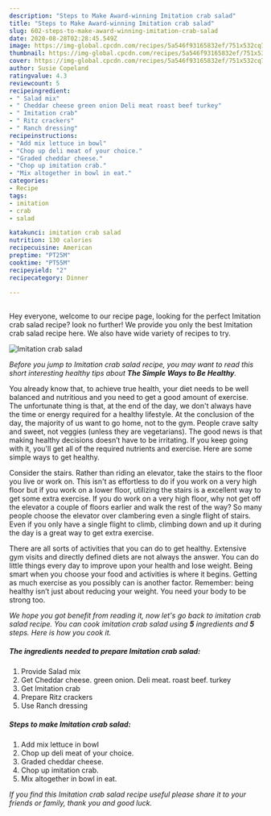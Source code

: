 ```yaml
---
description: "Steps to Make Award-winning Imitation crab salad"
title: "Steps to Make Award-winning Imitation crab salad"
slug: 602-steps-to-make-award-winning-imitation-crab-salad
date: 2020-08-28T02:28:45.549Z
image: https://img-global.cpcdn.com/recipes/5a546f93165832ef/751x532cq70/imitation-crab-salad-recipe-main-photo.jpg
thumbnail: https://img-global.cpcdn.com/recipes/5a546f93165832ef/751x532cq70/imitation-crab-salad-recipe-main-photo.jpg
cover: https://img-global.cpcdn.com/recipes/5a546f93165832ef/751x532cq70/imitation-crab-salad-recipe-main-photo.jpg
author: Susie Copeland
ratingvalue: 4.3
reviewcount: 5
recipeingredient:
- " Salad mix"
- " Cheddar cheese green onion Deli meat roast beef turkey"
- " Imitation crab"
- " Ritz crackers"
- " Ranch dressing"
recipeinstructions:
- "Add mix lettuce in bowl"
- "Chop up deli meat of your choice."
- "Graded cheddar cheese."
- "Chop up imitation crab."
- "Mix altogether in bowl in eat."
categories:
- Recipe
tags:
- imitation
- crab
- salad

katakunci: imitation crab salad 
nutrition: 130 calories
recipecuisine: American
preptime: "PT25M"
cooktime: "PT55M"
recipeyield: "2"
recipecategory: Dinner

---
```

<br>
Hey everyone, welcome to our recipe page, looking for the perfect Imitation crab salad recipe? look no further! We provide you only the best Imitation crab salad recipe here. We also have wide variety of recipes to try.
<br>


![Imitation crab salad](https://img-global.cpcdn.com/recipes/5a546f93165832ef/751x532cq70/imitation-crab-salad-recipe-main-photo.jpg)

<i>Before you jump to Imitation crab salad recipe, you may want to read this short interesting healthy tips about <strong>The Simple Ways to Be Healthy</strong>.</i>

You already know that, to achieve true health, your diet needs to be well balanced and nutritious and you need to get a good amount of exercise. The unfortunate thing is that, at the end of the day, we don't always have the time or energy required for a healthy lifestyle. At the conclusion of the day, the majority of us want to go home, not to the gym. People crave salty and sweet, not veggies (unless they are vegetarians). The good news is that making healthy decisions doesn’t have to be irritating. If you keep going with it, you'll get all of the required nutrients and exercise. Here are some simple ways to get healthy.

Consider the stairs. Rather than riding an elevator, take the stairs to the floor you live or work on. This isn't as effortless to do if you work on a very high floor but if you work on a lower floor, utilizing the stairs is a excellent way to get some extra exercise. If you do work on a very high floor, why not get off the elevator a couple of floors earlier and walk the rest of the way? So many people choose the elevator over clambering even a single flight of stairs. Even if you only have a single flight to climb, climbing down and up it during the day is a great way to get extra exercise. 

There are all sorts of activities that you can do to get healthy. Extensive gym visits and directly defined diets are not always the answer. You can do little things every day to improve upon your health and lose weight. Being smart when you choose your food and activities is where it begins. Getting as much exercise as you possibly can is another factor. Remember: being healthy isn’t just about reducing your weight. You need your body to be strong too. 


<i>We hope you got benefit from reading it, now let's go back to imitation crab salad recipe. You can cook imitation crab salad using <strong>5</strong> ingredients and <strong>5</strong> steps. Here is how you cook it.
</i>

##### The ingredients needed to prepare Imitation crab salad:

1. Provide  Salad mix
1. Get  Cheddar cheese. green onion. Deli meat. roast beef. turkey
1. Get  Imitation crab
1. Prepare  Ritz crackers
1. Use  Ranch dressing


##### Steps to make Imitation crab salad:

1. Add mix lettuce in bowl
1. Chop up deli meat of your choice.
1. Graded cheddar cheese.
1. Chop up imitation crab.
1. Mix altogether in bowl in eat.


<i>If you find this Imitation crab salad recipe useful please share it to your friends or family, thank you and good luck.</i>
